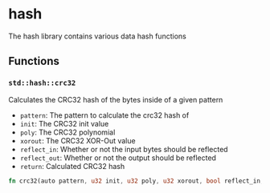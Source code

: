 # hash
The hash library contains various data hash functions


## Functions

### `std::hash::crc32`

Calculates the CRC32 hash of the bytes inside of a given pattern
- `pattern`: The pattern to calculate the crc32 hash of
- `init`: The CRC32 init value
- `poly`: The CRC32 polynomial
- `xorout`: The CRC32 XOR-Out value
- `reflect_in`: Whether or not the input bytes should be reflected
- `reflect_out`: Whether or not the output should be reflected
- `return`: Calculated CRC32 hash


```rust
fn crc32(auto pattern, u32 init, u32 poly, u32 xorout, bool reflect_in, bool reflect_out);
```

